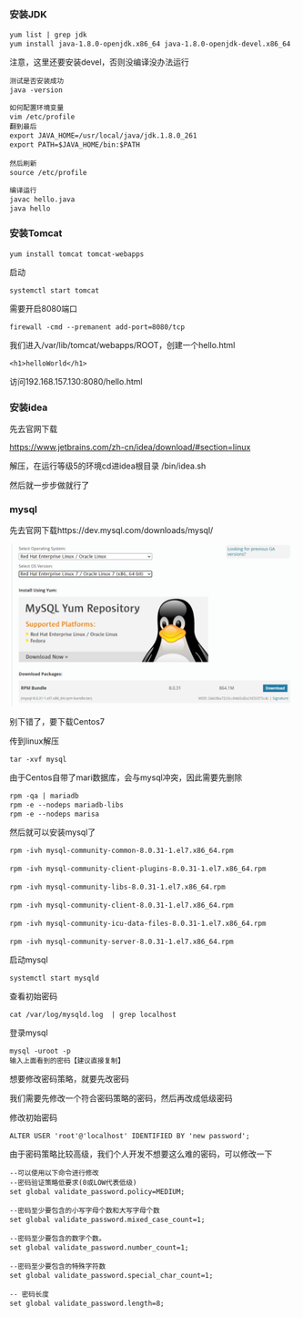 ### 安装JDK

``` 
yum list | grep jdk
yum install java-1.8.0-openjdk.x86_64 java-1.8.0-openjdk-devel.x86_64
```

注意，这里还要安装devel，否则没编译没办法运行

```
测试是否安装成功
java -version
```

```
如何配置环境变量
vim /etc/profile
翻到最后
export JAVA_HOME=/usr/local/java/jdk.1.8.0_261
export PATH=$JAVA_HOME/bin:$PATH

然后刷新
source /etc/profile
```

```
编译运行
javac hello.java
java hello
```



### 安装Tomcat

```
yum install tomcat tomcat-webapps
```

启动

```
systemctl start tomcat
```

需要开启8080端口

```
firewall -cmd --premanent add-port=8080/tcp
```

我们进入/var/lib/tomcat/webapps/ROOT，创建一个hello.html

```
<h1>helloWorld</h1>
```

访问192.168.157.130:8080/hello.html



### 安装idea

先去官网下载

https://www.jetbrains.com/zh-cn/idea/download/#section=linux

解压，在运行等级5的环境cd进idea根目录 /bin/idea.sh

然后就一步步做就行了



### mysql

先去官网下载https://dev.mysql.com/downloads/mysql/

![image-20221203193712175](image/30.%E5%AE%89%E8%A3%85java%E5%BC%80%E5%8F%91%E7%8E%AF%E5%A2%83/image-20221203193712175.png)

别下错了，要下载Centos7

传到linux解压

```
tar -xvf mysql
```

由于Centos自带了mari数据库，会与mysql冲突，因此需要先删除

```
rpm -qa | mariadb
rpm -e --nodeps mariadb-libs
rpm -e --nodeps marisa
```

然后就可以安装mysql了

```
rpm -ivh mysql-community-common-8.0.31-1.el7.x86_64.rpm

rpm -ivh mysql-community-client-plugins-8.0.31-1.el7.x86_64.rpm

rpm -ivh mysql-community-libs-8.0.31-1.el7.x86_64.rpm 

rpm -ivh mysql-community-client-8.0.31-1.el7.x86_64.rpm

rpm -ivh mysql-community-icu-data-files-8.0.31-1.el7.x86_64.rpm

rpm -ivh mysql-community-server-8.0.31-1.el7.x86_64.rpm
```

启动mysql

```
systemctl start mysqld
```

查看初始密码

```
cat /var/log/mysqld.log  | grep localhost
```

登录mysql

```
mysql -uroot -p
输入上面看到的密码【建议直接复制】
```

想要修改密码策略，就要先改密码

我们需要先修改一个符合密码策略的密码，然后再改成低级密码

修改初始密码

```
ALTER USER 'root'@'localhost' IDENTIFIED BY 'new password';
```

由于密码策略比较高级，我们个人开发不想要这么难的密码，可以修改一下

```
--可以使用以下命令进行修改
--密码验证策略低要求(0或LOW代表低级)
set global validate_password.policy=MEDIUM;

--密码至少要包含的小写字母个数和大写字母个数
set global validate_password.mixed_case_count=1;

--密码至少要包含的数字个数。
set global validate_password.number_count=1; 

--密码至少要包含的特殊字符数
set global validate_password.special_char_count=1; 

-- 密码长度
set global validate_password.length=8;  
```







